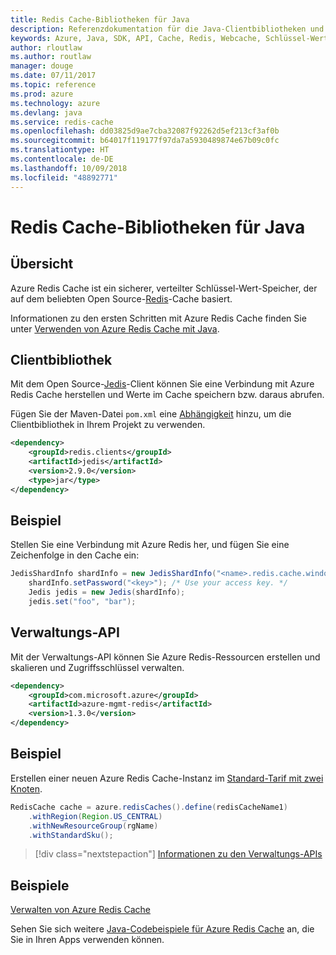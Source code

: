 ```yaml
---
title: Redis Cache-Bibliotheken für Java
description: Referenzdokumentation für die Java-Clientbibliotheken und -Verwaltungsbibliotheken für Redis Cache
keywords: Azure, Java, SDK, API, Cache, Redis, Webcache, Schlüssel-Wert, In-Memory
author: rloutlaw
ms.author: routlaw
manager: douge
ms.date: 07/11/2017
ms.topic: reference
ms.prod: azure
ms.technology: azure
ms.devlang: java
ms.service: redis-cache
ms.openlocfilehash: dd03825d9ae7cba32087f92262d5ef213cf3af0b
ms.sourcegitcommit: b64017f119177f97da7a5930489874e67b09c0fc
ms.translationtype: HT
ms.contentlocale: de-DE
ms.lasthandoff: 10/09/2018
ms.locfileid: "48892771"
---
```

# <a name="redis-cache-libraries-for-java"></a>Redis Cache-Bibliotheken für Java

## <a name="overview"></a>Übersicht

Azure Redis Cache ist ein sicherer, verteilter Schlüssel-Wert-Speicher, der auf dem beliebten Open Source-[Redis](https://redis.io/)-Cache basiert. 

Informationen zu den ersten Schritten mit Azure Redis Cache finden Sie unter [Verwenden von Azure Redis Cache mit Java](/azure/redis-cache/cache-java-get-started).

## <a name="client-library"></a>Clientbibliothek

Mit dem Open Source-[Jedis](https://github.com/xetorthio/jedis)-Client können Sie eine Verbindung mit Azure Redis Cache herstellen und Werte im Cache speichern bzw. daraus abrufen.  

Fügen Sie der Maven-Datei `pom.xml` eine [Abhängigkeit](https://maven.apache.org/guides/getting-started/index.html#How_do_I_use_external_dependencies) hinzu, um die Clientbibliothek in Ihrem Projekt zu verwenden.   

```XML
<dependency>
    <groupId>redis.clients</groupId>
    <artifactId>jedis</artifactId>
    <version>2.9.0</version>
    <type>jar</type>
</dependency>
```

## <a name="example"></a>Beispiel

Stellen Sie eine Verbindung mit Azure Redis her, und fügen Sie eine Zeichenfolge in den Cache ein:

```java
JedisShardInfo shardInfo = new JedisShardInfo("<name>.redis.cache.windows.net", 6380, useSsl);
    shardInfo.setPassword("<key>"); /* Use your access key. */
    Jedis jedis = new Jedis(shardInfo);
    jedis.set("foo", "bar");
```

## <a name="management-api"></a>Verwaltungs-API

Mit der Verwaltungs-API können Sie Azure Redis-Ressourcen erstellen und skalieren und Zugriffsschlüssel verwalten.

```XML
<dependency>
    <groupId>com.microsoft.azure</groupId>
    <artifactId>azure-mgmt-redis</artifactId>
    <version>1.3.0</version>
</dependency>
```

## <a name="example"></a>Beispiel

Erstellen einer neuen Azure Redis Cache-Instanz im [Standard-Tarif mit zwei Knoten](https://azure.microsoft.com/services/cache/). 

```java
RedisCache cache = azure.redisCaches().define(redisCacheName1)
    .withRegion(Region.US_CENTRAL)
    .withNewResourceGroup(rgName)
    .withStandardSku();
```

> [!div class="nextstepaction"]
> [Informationen zu den Verwaltungs-APIs](/java/api/overview/azure/rediscache/management)

## <a name="samples"></a>Beispiele

[Verwalten von Azure Redis Cache](https://github.com/Azure-Samples/redis-java-manage-cache)   

Sehen Sie sich weitere [Java-Codebeispiele für Azure Redis Cache](https://azure.microsoft.com/resources/samples/?platform=java&term=redis) an, die Sie in Ihren Apps verwenden können.
